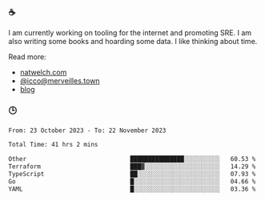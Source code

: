 ### ☕

I am currently working on tooling for the internet and promoting SRE. I am also writing some books and hoarding some data. I like thinking about time. 

Read more:

 - [natwelch.com](https://natwelch.com)
 - [@icco@merveilles.town](https://merveilles.town/@icco)
 - [blog](https://writing.natwelch.com)

### 🕒

<!--START_SECTION:waka-->

```txt
From: 23 October 2023 - To: 22 November 2023

Total Time: 41 hrs 2 mins

Other                             ███████████████░░░░░░░░░░   60.53 %
Terraform                         ███▓░░░░░░░░░░░░░░░░░░░░░   14.29 %
TypeScript                        ██░░░░░░░░░░░░░░░░░░░░░░░   07.93 %
Go                                █░░░░░░░░░░░░░░░░░░░░░░░░   04.66 %
YAML                              █░░░░░░░░░░░░░░░░░░░░░░░░   03.36 %
```

<!--END_SECTION:waka-->
